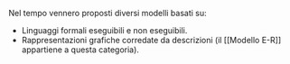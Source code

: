 Nel tempo vennero proposti diversi modelli basati su:
- Linguaggi formali eseguibili e non eseguibili.
- Rappresentazioni grafiche corredate da descrizioni (il [[Modello E-R]] appartiene a questa categoria).